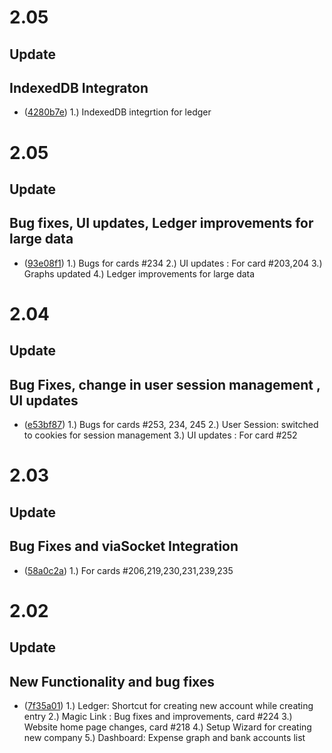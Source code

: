 # 2.05

## Update

## IndexedDB Integraton

- ([4280b7e](https://github.com/Walkover-Web-Solution/Giddh-UI/commit/4280b7ec3f22e30d0ea8f0dd49ae6e5e825a7eed))
    1.) IndexedDB integrtion for ledger

# 2.05

## Update

## Bug fixes, UI updates, Ledger improvements for large data

- ([93e08f1](https://github.com/Walkover-Web-Solution/Giddh-UI/commit/93e08f1dfc37a2a3c93460d7814ec21300f2494e))
    1.) Bugs for cards #234
    2.) UI updates :  For card #203,204
    3.) Graphs updated
    4.) Ledger improvements for large data


# 2.04

## Update

## Bug Fixes, change in user session management , UI updates

- ([e53bf87](https://github.com/Walkover-Web-Solution/Giddh-UI/commit/e53bf876d98202c9dd8ba544d11ac01048f2a683))
    1.) Bugs for cards #253, 234, 245
   	2.) User Session: switched to cookies for session management
   	3.) UI updates :  For card #252

# 2.03

## Update

## Bug Fixes and viaSocket Integration

- ([58a0c2a](https://github.com/Walkover-Web-Solution/Giddh-UI/commit/58a0c2a4a927acca023e225490963c39697d3312))
    1.) For cards #206,219,230,231,239,235

# 2.02

## Update

## New Functionality and bug fixes 

- ([7f35a01](https://github.com/Walkover-Web-Solution/Giddh-UI/commit/7f35a01fa27e494095d39fc3ec0a8aed8d672044))
    1.) Ledger: Shortcut for creating new account while creating entry
    2.) Magic Link : Bug fixes and improvements, card #224
    3.) Website home page changes, card #218
    4.) Setup Wizard for creating new company
    5.) Dashboard: Expense graph and bank accounts list